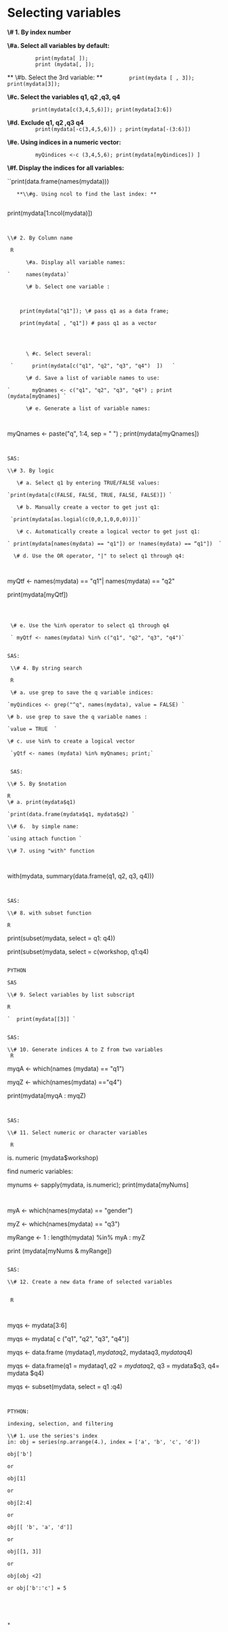 # Selecting variables

**\\# 1. By index number**

   **\\#a. Select all variables by default:**

```
         print(mydata[ ]); 
         print (mydata[, ]);
```
 
 ** \\#b. Select the 3rd variable:  ** 
                                                                                                                                                                                                                                                                                                                              `        print(mydata [ , 3]); print(mydata[3]);`

   **\\#c. Select the variables q1, q2 ,q3, q4**  
   
`        print(mydata[c(3,4,5,6)]); print(mydata[3:6])`

   **\\#d. Exclude q1, q2 ,q3 q4**  
                                                                                                                                                                                                                                                                                                                                                                                                                                                                                                                                                                                                                                               `         print(mydata[-c(3,4,5,6)]) ; print(mydata[-(3:6)])`

   **\\#e. Using indices in a numeric vector:**

`         myQindices <-c (3,4,5,6); print(mydata[myQindices]) ]`

   **\\#f. Display the indices for all variables:**

``print(data.frame(names(mydata)))
```
   **\\#g. Using ncol to find the last index: ** 
  
```
print(mydata[1:ncol(mydata)]) 
```


\\# 2. By Column name   

 R 

      \#a. Display all variable names:                                                   

`     names(mydata)`                                                                     

      \# b. Select one variable :                                                               

  

```
        print(mydata["q1"]); \# pass q1 as a data frame;                   

        print(mydata[ , "q1"]) # pass q1 as a vector 
```

                         

      \ #c. Select several:                                                                        

 `      print(mydata[c("q1", "q2", "q3", "q4")  ])   `                              

      \# d. Save a list of variable names to use:                             

`       myQnames <- c("q1", "q2", "q3", "q4") ; print (mydata[myQnames] `                                                                                          

      \# e. Generate a list of variable names:                                      



```
  myQnames <- paste("q", 1:4, sep = " ") ; print(mydata\[myQnames])
```

  
SAS:

\\# 3. By logic   

   \# a. Select q1 by entering TRUE/FALSE values:                            

`print(mydata[c(FALSE, FALSE, TRUE, FALSE, FALSE)]) `         

   \# b. Manually create a vector to get just q1:                               

 `print(mydata[as.logial(c(0,0,1,0,0,0))])`                               

   \# c. Automatically create a logical vector to get just q1:    

` print(mydata[names(mydata) == "q1"]) or !names(mydata) == “q1"])  `            

  \# d. Use the OR operator, "|" to select q1 through q4:                

 

```
 myQtf <- names(mydata) == "q1"| names(mydata) == "q2"    

   print(mydata[myQtf]) 
```

                               

 \# e. Use the %in% operator to select q1 through q4             

 ` myQtf <- names(mydata) %in% c("q1", "q2", "q3", "q4")` 
  

SAS:

 \\# 4. By string search   
 
 R  
 
 \# a. use grep to save the q variable indices:                  

`myQindices <- grep("^q", names(mydata), value = FALSE) `      

\# b. use grep to save the q variable names :
 
`value = TRUE  `     

\# c. use %in% to create a logical vector                 

 `yQtf <- names (mydata) %in% myQnames; print;`


 SAS:  
 
\\# 5. By $notation   

R 
\# a. print(mydata$q1)                                                                    

`print(data.frame(mydata$q1, mydata$q2) `      

\\# 6.  by simple name: 

`using attach function `            

\\# 7. using "with" function                             



```
with(mydata, summary(data.frame(q1, q2, q3, q4)))
```

 
SAS:
  
\\# 8. with subset function  
 
R 

```
print(subset(mydata, select = q1: q4))                            

print(subset(mydata, select = c(workshop, q1:q4)
```

PYTHON
  
SAS   

\\# 9. Select variables by list subscript  
 
R

`  print(mydata[[3]] ` 
   
 
SAS:
   
\\# 10. Generate indices A to Z from two variables   
 R  
```
myqA <- which(names (mydata) == "q1")                         

myqZ <- which(names(mydata) =="q4")                                 

print(mydata[myqA : myqZ) 
```


SAS:
 
\\# 11. Select numeric or character variables 
  
 R 

```
 is. numeric (mydata$workshop)                                            

 find numeric variables:                                                 

 mynums <- sapply(mydata, is.numeric); 
 print(mydata[myNums]  
```
                                                                             
```
myA <- which(names(mydata) == "gender")         

   myZ <- which(names(mydata) == "q3")                           

   myRange <- 1 :
   length(mydata) %in% myA : myZ         

  print (mydata[myNums & myRange]) 
```

SAS:
  
\\# 12. Create a new data frame of selected variables 

  
 R 



```
myqs <- mydata[3:6]                                                            

myqs <- mydata[ c ("q1", "q2", "q3", "q4")]                                  

 myqs <- data.frame (mydata$q1, mydata$q2, mydata$q3, mydata$q4)            

  myqs <- data.frame(q1 = mydata$q1, q2 = mydata$q2, q3 = mydata$q3, q4= mydata $q4)                           

  myqs <- subset\(mydata, select = q1 :q4)   
```


PTYHON:

indexing, selection, and filtering 

\\# 1. use the series's index
in: obj = series(np.arrange(4.), index = ['a', 'b', 'c', 'd'])

obj['b']

or 

obj[1]

or 

obj[2:4]

or 

obj[[ 'b', 'a', 'd']]

or 

obj[[1, 3]]

or 

obj[obj <2]

or obj['b':'c'] = 5





* 



